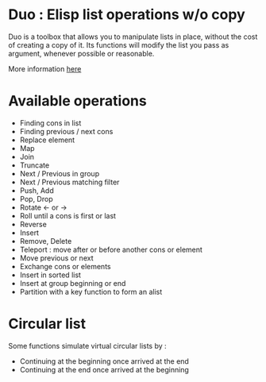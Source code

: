 # Duo : Elisp list operations w/o copy

 Duo is a toolbox that allows you to manipulate lists in place, without
 the cost of creating a copy of it. Its functions will modify the list
 you pass as argument, whenever possible or reasonable.

More information [here](https://github.com/chimay/duo)

# Available operations

- Finding cons in list
- Finding previous / next cons
- Replace element
- Map
- Join
- Truncate
- Next / Previous in group
- Next / Previous matching filter
- Push, Add
- Pop, Drop
- Rotate <- or ->
- Roll until a cons is first or last
- Reverse
- Insert
- Remove, Delete
- Teleport : move after or before another cons or element
- Move previous or next
- Exchange cons or elements
- Insert in sorted list
- Insert at group beginning or end
- Partition with a key function to form an alist

# Circular list

Some functions simulate virtual circular lists by :

- Continuing at the beginning once arrived at the end
- Continuing at the end once arrived at the beginning
